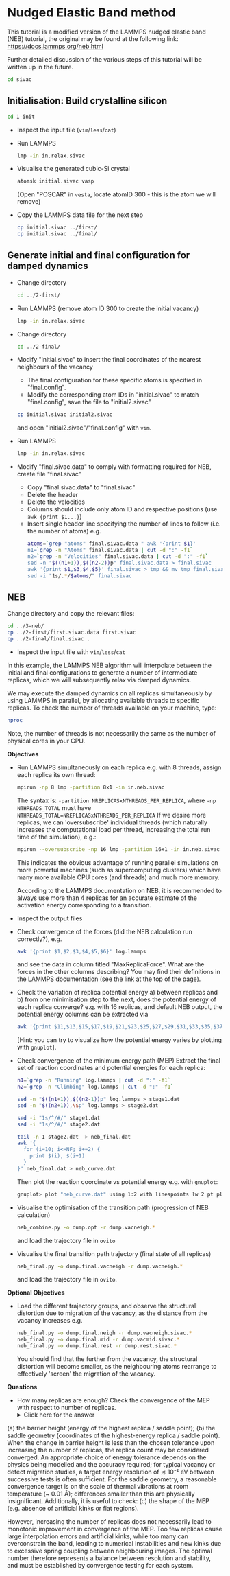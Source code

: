 # Nudged Elastic Band method

This tutorial is a modified version of the LAMMPS nudged elastic band (NEB) tutorial, the original may be found at the following link:
https://docs.lammps.org/neb.html

Further detailed discussion of the various steps of this tutorial will be written up in the future.

```bash
cd sivac
```

## Initialisation: Build crystalline silicon 

```bash
cd 1-init
```

- Inspect the input file (`vim`/`less`/`cat`)

- Run LAMMPS
  ```bash
  lmp -in in.relax.sivac
  ```

- Visualise the generated cubic-Si crystal
  ```bash
  atomsk initial.sivac vasp
  ```
  (Open "POSCAR" in `vesta`, locate atomID 300 - this is the atom we will remove)

- Copy the LAMMPS data file for the next step
  ```bash
  cp initial.sivac ../first/
  cp initial.sivac ../final/
  ```

## Generate initial and final configuration for damped dynamics

- Change directory
  ```bash
  cd ../2-first/
  ```

- Run LAMMPS (remove atom ID 300 to create the initial vacancy)
  ```bash
  lmp -in in.relax.sivac
  ```

- Change directory
  ```bash
  cd ../2-final/
  ```

- Modify "initial.sivac" to insert the final coordinates of the nearest neighbours of the vacancy
  - The final configuration for these specific atoms is specified in "final.config".
  - Modify the corresponding atom IDs in "initial.sivac" to match "final.config", save the file to "initial2.sivac"
  ```bash
  cp initial.sivac initial2.sivac
  ```
  and open "initial2.sivac"/"final.config" with `vim`.

- Run LAMMPS
  ```bash
  lmp -in in.relax.sivac
  ```

- Modify "final.sivac.data" to comply with formatting required for NEB, create file "final.sivac"
  - Copy "final.sivac.data" to "final.sivac"
  - Delete the header
  - Delete the velocities
  - Columns should include only atom ID and respective positions (use `awk {print $1...}`)
  - Insert single header line specifying the number of lines to follow (i.e. the number of atoms)
    e.g.
    ```bash
    atoms=`grep "atoms" final.sivac.data " awk '{print $1}'
    n1=`grep -n "Atoms" final.sivac.data | cut -d ":" -f1`
    n2=`grep -n "Velocities" final.sivac.data | cut -d ":" -f1`
    sed -n "$((n1+1)),$((n2-2))p" final.sivac.data > final.sivac
    awk '{print $1,$3,$4,$5}' final.sivac > tmp && mv tmp final.sivac
    sed -i "1s/.*/$atoms/" final.sivac
    ```

## NEB

Change directory and copy the relevant files:
```bash
cd ../3-neb/
cp ../2-first/first.sivac.data first.sivac
cp ../2-final/final.sivac .
```

- Inspect the input file with `vim`/`less`/`cat`

In this example, the LAMMPS NEB algorithm will interpolate between the initial and final configurations to generate a number of intermediate replicas, which we will subsequently relax via damped dynamics.

We may execute the damped dynamics on all replicas simultaneously by using LAMMPS in parallel, by allocating available threads to specific replicas. To check the number of threads available on your machine, type:
```bash
nproc
```
Note, the number of threads is not necessarily the same as the number of physical cores in your CPU.

**Objectives**

- Run LAMMPS simultaneously on each replica
  e.g. with 8 threads, assign each replica its own thread:
  ```bash
  mpirun -np 8 lmp -partition 8x1 -in in.neb.sivac
  ```
  The syntax is: `-partition NREPLICASxNTHREADS_PER_REPLICA`, where `-np NTHREADS_TOTAL` must have `NTHREADS_TOTAL=NREPLICASxNTHREADS_PER_REPLICA`
  If we desire more replicas, we can 'oversubscribe' individual threads (which naturally increases the computational load per thread, increasing the total run time of the simulation), e.g.:
  ```bash
  mpirun --oversubscribe -np 16 lmp -partition 16x1 -in in.neb.sivac
  ```
  This indicates the obvious advantage of running parallel simulations on more powerful machines (such as supercomputing clusters) which have many more available CPU cores (and threads) and much more memory.

  According to the LAMMPS documentation on NEB, it is recommended to always use more than 4 replicas for an accurate estimate of the activation energy corresponding to a transition.
  
- Inspect the output files

- Check convergence of the forces (did the NEB calculation run correctly?), e.g.
  ```bash
  awk '{print $1,$2,$3,$4,$5,$6}' log.lammps
  ```
  and see the data in column titled "MaxReplicaForce". What are the forces in the other columns describing? You may find their definitions in the LAMMPS documentation (see the link at the top of the page).
  
- Check the variation of replica potential energy a) between replicas and b) from one minimisation step to the next, does the potential energy of each replica converge? e.g. with 16 replicas, and default NEB output, the potential energy columns can be extracted via
  ```bash
  awk '{print $11,$13,$15,$17,$19,$21,$23,$25,$27,$29,$31,$33,$35,$37,$39,$41}' log.lammps
  ```
  [Hint: you can try to visualize how the potential energy varies by plotting with `gnuplot`].

- Check convergence of the minimum energy path (MEP)
  Extract the final set of reaction coordinates and potential energies for each replica:
  ```bash
  n1=`grep -n "Running" log.lammps | cut -d ":" -f1`
  n2=`grep -n "Climbing" log.lammps | cut -d ":" -f1`

  sed -n "$((n1+1)),$((n2-1))p" log.lammps > stage1.dat
  sed -n "$((n2+1)),\$p" log.lammps > stage2.dat

  sed -i "1s/^/#/" stage1.dat
  sed -i "1s/^/#/" stage2.dat

  tail -n 1 stage2.dat  > neb_final.dat
  awk '{
    for (i=10; i<=NF; i+=2) {
      print $(i), $(i+1)
    }
  }' neb_final.dat > neb_curve.dat
  ```
  Then plot the reaction coordinate vs potential energy e.g. with `gnuplot`:
  ```bash
  gnuplot> plot "neb_curve.dat" using 1:2 with linespoints lw 2 pt plot "neb_curve.dat" using 1:2 with linespoints lw 2 pt 77
  ```

- Visualise the optimisation of the transition path (progression of NEB calculation)
  ```bash
  neb_combine.py -o dump.opt -r dump.vacneigh.*
  ```
  and load the trajectory file in `ovito`

- Visualise the final transition path trajectory (final state of all replicas)
  ```bash
  neb_final.py -o dump.final.vacneigh -r dump.vacneigh.*
  ```
  and load the trajectory file in `ovito`.

**Optional Objectives**

- Load the different trajectory groups, and observe the structural distortion due to migration of the vacancy, as the distance from the vacancy increases 
  e.g.
  ```bash
  neb_final.py -o dump.final.neigh -r dump.vacneigh.sivac.*
  neb_final.py -o dump.final.mid -r dump.vacmid.sivac.*
  neb_final.py -o dump.final.rest -r dump.rest.sivac.*
  ```
  You should find that the further from the vacancy, the structural distortion will become smaller, as the neighbouring atoms rearrange to effectively 'screen' the migration of the vacancy.

**Questions**

- How many replicas are enough? Check the convergence of the MEP with respect to number of replicas.
  <details>
  <summary>Click here for the answer</summary>
  Convergence with respect to replica count must be tested for each system and reaction. This can be checked practically through the following criteria:
(a) the barrier height (energy of the highest replica / saddle point);
(b) the saddle geometry (coordinates of the highest-energy replica / saddle point).
When the change in barrier height is less than the chosen tolerance upon increasing the number of replicas, the replica count may be considered converged. An appropriate choice of energy tolerance depends on the physics being modelled and the accuracy required; for typical vacancy or defect migration studies, a target energy resolution of ≲ 10⁻² eV between successive tests is often sufficient.
For the saddle geometry, a reasonable convergence target is on the scale of thermal vibrations at room temperature (~ 0.01 Å); differences smaller than this are physically insignificant.
Additionally, it is useful to check:
(c) the shape of the MEP (e.g. absence of artificial kinks or flat regions).

However, increasing the number of replicas does not necessarily lead to monotonic improvement in convergence of the MEP. Too few replicas cause large interpolation errors and artificial kinks, while too many can overconstrain the band, leading to numerical instabilities and new kinks due to excessive spring coupling between neighbouring images. The optimal number therefore represents a balance between resolution and stability, and must be established by convergence testing for each system.
  </details>



